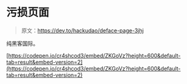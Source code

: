 # 污损页面

> 原文：<https://dev.to/hackudao/deface-page-3jhj>

纯黑客国际。

[https://codepen.io/cr4shcod3/embed/ZKGoVz?height=600&default-tab=result&embed-version=2](https://codepen.io/cr4shcod3/embed/ZKGoVz?height=600&default-tab=result&embed-version=2)